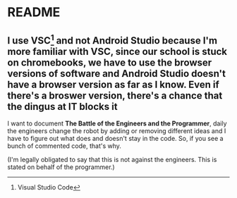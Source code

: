 # README

## I use VSC[^1] and not Android Studio because I'm more familiar with VSC, since our school is stuck on chromebooks, we have to use the browser versions of software and Android Studio doesn't have a browser version as far as I know. Even if there's a broswer version, there's a chance that the dingus at IT blocks it

I want to document **The Battle of the Engineers and the Programmer**, daily the engineers change the robot by adding or removing different ideas and I have to figure out what does and doesn't stay in the code. So, if you see a bunch of commented code, that's why.

(I'm legally obligated to say that this is not against the engineers. This is stated on behalf of the programmer.)

[^1]: Visual Studio Code
